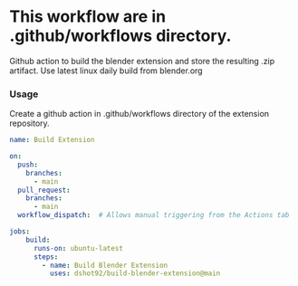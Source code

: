 # This workflow are in .github/workflows directory.

Github action to build the blender extension and store the resulting .zip artifact.
Use latest linux daily build from blender.org

### Usage
Create a github action in .github/workflows directory of the extension repository.
```yaml
name: Build Extension

on:
  push:
    branches:
      - main
  pull_request:
    branches:
      - main
  workflow_dispatch:  # Allows manual triggering from the Actions tab

jobs:
    build:
      runs-on: ubuntu-latest
      steps:
        - name: Build Blender Extension
          uses: dshot92/build-blender-extension@main
```

